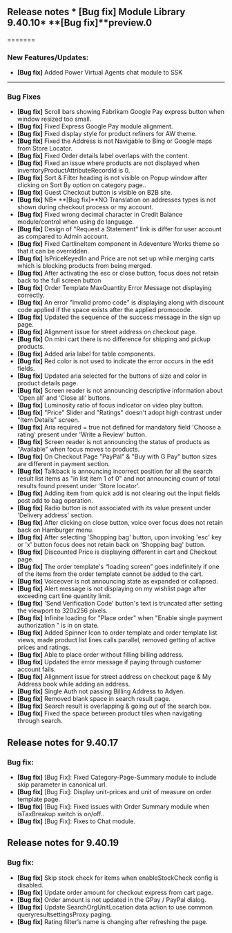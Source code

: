 ## Release notes * **[Bug fix]** Module Library 9.40.10* **[Bug fix]**preview.0
=======
### New Features/Updates:
* **[Bug fix]** Added Power Virtual Agents chat module to SSK

___
### Bug Fixes
* **[Bug fix]** Scroll bars showing Fabrikam Google Pay express button when window resized too small.
* **[Bug fix]** Fixed Express Google Pay module alignment.
* **[Bug fix]** Fixed display style for product refiners for AW theme.
* **[Bug fix]** Fixed the Address is not Navigable to Bing or Google maps from Store Locator.
* **[Bug fix]** Fixed Order details label overlaps with the content.
* **[Bug fix]** Fixed an issue where products are not displayed when inventoryProductAttributeRecordId is 0.
* **[Bug fix]** Sort & Filter heading is not visible on Popup window after clicking on Sort By option on category page..
* **[Bug fix]** Guest Checkout button is visible on B2B site.
* **[Bug fix]** NB* **[Bug fix]**NO Translation on addresses types is not shown during checkout process or my account.
* **[Bug fix]** Fixed wrong decimal character in Credit Balance module/control when using de language.
* **[Bug fix]** Design of "Request a Statement" link is differ for user account as compared to Admin account.
* **[Bug fix]** Fixed CartlineItem component in Adeventure Works theme so that it can be overridden.
* **[Bug fix]** IsPriceKeyedIn and Price are not set up while merging carts which is blocking products from being merged.
* **[Bug fix]** After activating the esc or close button, focus does not retain back to the full screen button
* **[Bug fix]** Order Template MaxQuantity Error Message not displaying correctly.
* **[Bug fix]** An error "Invalid promo code" is displaying along with discount code applied if the space exists after the applied promocode.
* **[Bug fix]** Updated the sequence of the success message in the sign up page.
* **[Bug fix]** Alignment issue for street address on checkout page.
* **[Bug fix]** On mini cart there is no difference for shipping and pickup products.
* **[Bug fix]** Added aria label for table components.
* **[Bug fix]** Red color is not used to indicate the error occurs in the edit fields.
* **[Bug fix]** Updated aria selected for the buttons of size and color in product details page.
* **[Bug fix]** Screen reader is not announcing descriptive information about 'Open all' and 'Close all' buttons.
* **[Bug fix]** Luminosity ratio of focus indicator on video play button.
* **[Bug fix]** "Price" Slider and "Ratings" doesn't adopt high contrast under "Item Details" screen.
* **[Bug fix]** Aria required = true not defined for mandatory field 'Choose a rating' present under 'Write a Review' button.
* **[Bug fix]** Screen reader is not announcing the status of products as "Available" when focus moves to products.
* **[Bug fix]** On Checkout Page "PayPal" & "Buy with G Pay" button sizes are different in payment section.
* **[Bug fix]** Talkback is announcing incorrect position for all the search result list items as "in list item 1 of 0" and not announcing count of total results found present under 'Store locator'.
* **[Bug fix]** Adding item from quick add is not clearing out the input fields post add to bag operation.
* **[Bug fix]** Radio button is not associated with its value present under 'Delivery address' section.
* **[Bug fix]** After clicking on close button, voice over focus does not retain back on Hamburger menu.
* **[Bug fix]** After selecting 'Shopping bag' button, upon invoking 'esc' key or 'x' button focus does not retain back on 'Shopping bag' button.
* **[Bug fix]** Discounted Price is displaying different in cart and Checkout page.
* **[Bug fix]** The order template's “loading screen” goes indefinitely if one of the items from the order template cannot be added to the cart.
* **[Bug fix]** Voiceover is not announcing state as expanded or collapsed.
* **[Bug fix]** Alert message is not displaying on my wishlist page after exceeding cart line quantity limit.
* **[Bug fix]** 'Send Verification Code' button's text is truncated after setting the viewport to 320x256 pixels.
* **[Bug fix]** Infinite loading for "Place order" when "Enable single payment authorization " is in on state.
* **[Bug fix]** Added Spinner Icon to order template and order template list views, made product list lines calls parallel, removed getting of active prices and ratings.
* **[Bug fix]** Able to place order without filling billing address.
* **[Bug fix]** Updated the error message if paying through customer account fails.
* **[Bug fix]** Alignment issue for street address on checkout page & My Address book while adding an address.
* **[Bug fix]** Single Auth not passing Billing Address to Adyen.
* **[Bug fix]** Removed blank space in search result page.
* **[Bug fix]** Search result is overlapping & going out of the search box.
* **[Bug fix]** Fixed the space between product tiles when navigating through search.

## Release notes for 9.40.17

### Bug fix:
* **[Bug fix]** [Bug Fix]: Fixed Category-Page-Summary module to include skip parameter in canonical url.
* **[Bug fix]** [Bug Fix]: Display unit-prices and unit of measure on order template page.
* **[Bug fix]** [Bug Fix]: Fixed issues with Order Summary module when isTaxBreakup switch is on/off..
* **[Bug fix]** [Bug Fix]: Fixes to Chat module.

## Release notes for 9.40.19

### Bug fix:
* **[Bug fix]** Skip stock check for items when enableStockCheck config is disabled.
* **[Bug fix]** Update order amount for checkout express from cart page.
* **[Bug fix]** Order amount is not updated in the GPay / PayPal dialog.
* **[Bug fix]** Update SearchOrgUnitLocation data action to use common queryresultsettingsProxy paging.
* **[Bug fix]** Rating filter’s name is changing after refreshing the page.
